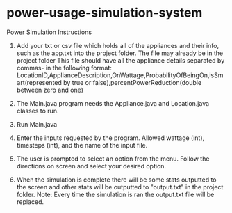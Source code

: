 # power-usage-simulation-system

Power Simulation Instructions

1. Add your txt or csv file which holds all of the appliances and their info, such as the app.txt into the project folder. The file may already be in the project folder This file should have all the appliance details separated by commas- in the following format: LocationID,ApplianceDescription,OnWattage,ProbabilityOfBeingOn,isSmart(represented by true or false),percentPowerReduction(double between zero and one)

2. The Main.java program needs the Appliance.java and Location.java classes to run.

3. Run Main.java

4. Enter the inputs requested by the program. Allowed wattage (int), timesteps (int), and the name of the input file.

5. The user is prompted to select an option from the menu. Follow the directions on screen and select your desired option.

6. When the simulation is complete there will be some stats outputted to the screen and other stats will be outputted to "output.txt" in the project folder. Note: Every time the simulation is ran the output.txt file will be replaced.
